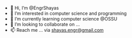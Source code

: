- 👋 Hi, I’m @EngrShayas
- 👀 I’m interested in computer science and programming
- 🌱 I’m currently learning computer science @OSSU
- 💞️ I’m looking to collaborate on ...
- 📫  Reach me ... via shayas.engr@gmail.com

<!---
EngrShayas/EngrShayas is a ✨ special ✨ repository because its `README.md` (this file) appears on your GitHub profile.
You can click the Preview link to take a look at your changes.
--->
